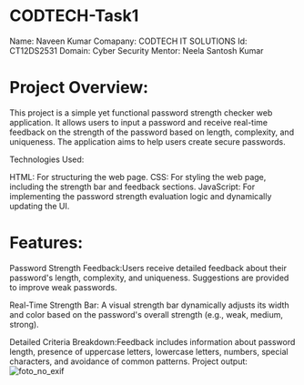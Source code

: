 # CODTECH-Task1 
Name: Naveen Kumar 
Comapany: CODTECH IT SOLUTIONS
Id: CT12DS2531
Domain: Cyber Security
Mentor: Neela Santosh Kumar
# Project Overview:
This project is a simple yet functional password strength checker web application. It allows users to input a password and receive real-time feedback on the strength of the password based on length, complexity, and uniqueness. The application aims to help users create secure passwords.

Technologies Used:

HTML: For structuring the web page.
CSS: For styling the web page, including the strength bar and feedback sections.
JavaScript: For implementing the password strength evaluation logic and dynamically updating the UI.

# Features:
Password Strength Feedback:Users receive detailed feedback about their password's length, complexity, and uniqueness.
Suggestions are provided to improve weak passwords.

Real-Time Strength Bar: A visual strength bar dynamically adjusts its width and color based on the password's overall strength (e.g., weak, medium, strong).

Detailed Criteria Breakdown:Feedback includes information about password length, presence of uppercase letters, lowercase letters, numbers, special characters, and avoidance of common patterns.
Project output: ![foto_no_exif](https://github.com/user-attachments/assets/7dc63962-c6a7-44a3-83e7-f53aacff74e6)
